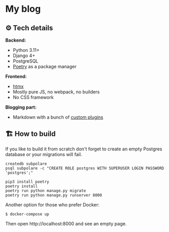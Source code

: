 # My blog

## ⚙️ Tech details

**Backend:**
- Python 3.11+
- Django 4+
- PostgreSQL
- [Poetry](https://python-poetry.org/) as a package manager

**Frontend:**
- [htmx](https://htmx.org/)
- Mostly pure JS, no webpack, no builders
- No CSS framework

**Blogging part:**
- Markdown with a bunch of [custom plugins](common/markdown/plugins)

## 🏗️ How to build

If you like to build it from scratch don't forget to create an empty Postgres database or your migrations will fail.

```
createdb subpolare
psql subpolare -c "CREATE ROLE postgres WITH SUPERUSER LOGIN PASSWORD 'postgres';"
```

```
pip3 install poetry
poetry install
poetry run python manage.py migrate
poetry run python manage.py runserver 8000
```

Another option for those who prefer Docker:

```
$ docker-compose up
```

Then open http://localhost:8000 and see an empty page.
